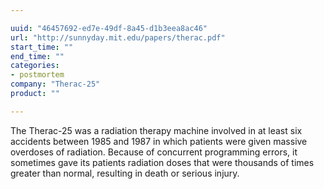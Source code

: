 ```yaml
---

uuid: "46457692-ed7e-49df-8a45-d1b3eea8ac46"
url: "http://sunnyday.mit.edu/papers/therac.pdf"
start_time: ""
end_time: ""
categories:
- postmortem
company: "Therac-25"
product: ""

---
```


The Therac-25 was a radiation therapy machine involved in at least six accidents between 1985 and 1987 in which patients were given massive overdoses of radiation. Because of concurrent programming errors, it sometimes gave its patients radiation doses that were thousands of times greater than normal, resulting in death or serious injury.
